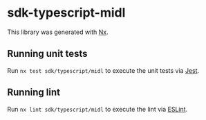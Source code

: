 # sdk-typescript-midl

This library was generated with [Nx](https://nx.dev).

## Running unit tests

Run `nx test sdk/typescript/midl` to execute the unit tests via [Jest](https://jestjs.io).

## Running lint

Run `nx lint sdk/typescript/midl` to execute the lint via [ESLint](https://eslint.org/).
